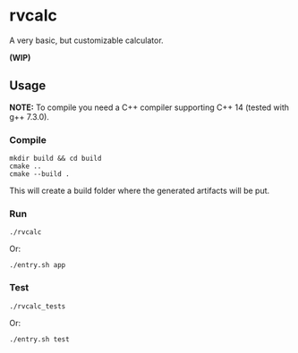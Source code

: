 # rvcalc
A very basic, but customizable calculator.

**(WIP)**

## Usage

**NOTE:** To compile you need a C++ compiler supporting C++ 14 (tested with g++ 7.3.0).

### Compile

```console
mkdir build && cd build
cmake ..
cmake --build . 
```

This will create a build folder where the generated artifacts will be put.

### Run

```console
./rvcalc
```

Or:

```console
./entry.sh app
```

### Test


```console
./rvcalc_tests
```

Or:

```console
./entry.sh test
```
